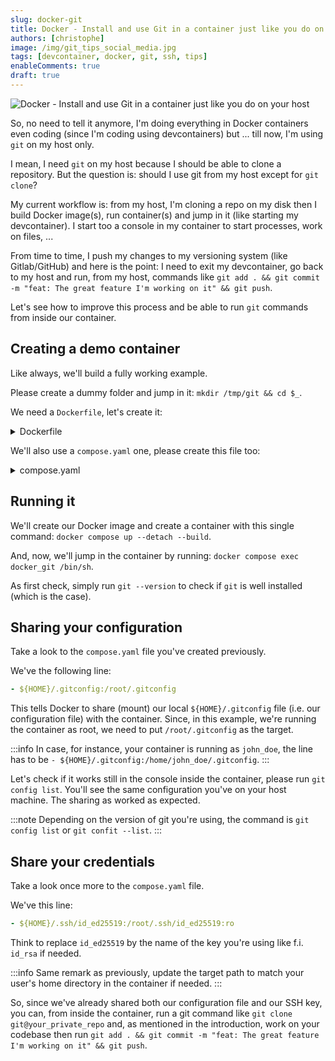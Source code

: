 ```yaml
---
slug: docker-git
title: Docker - Install and use Git in a container just like you do on your host
authors: [christophe]
image: /img/git_tips_social_media.jpg
tags: [devcontainer, docker, git, ssh, tips]
enableComments: true
draft: true
---
```

![Docker - Install and use Git in a container just like you do on your host](/img/git_tips_banner.jpg)

So, no need to tell it anymore, I'm doing everything in Docker containers even coding (since I'm coding using devcontainers) but ... till now, I'm using `git` on my host only.

I mean, I need `git` on my host because I should be able to clone a repository. But the question is: should I use git from my host except for `git clone`?

My current workflow is: from my host, I'm cloning a repo on my disk then I build Docker image(s), run container(s) and jump in it (like starting my devcontainer). I start too a console in my container to start processes, work on files, ...

From time to time, I push my changes to my versioning system (like Gitlab/GitHub) and here is the point: I need to exit my devcontainer, go back to my host and run, from my host, commands like `git add . && git commit -m "feat: The great feature I'm working on it" && git push`.

Let's see how to improve this process and be able to run `git` commands from inside our container.

<!-- truncate -->

## Creating a demo container

Like always, we'll build a fully working example.

Please create a dummy folder and jump in it: `mkdir /tmp/git && cd $_`.

We need a `Dockerfile`, let's create it:

<details>

<summary>Dockerfile</summary>

```dockerfile
# syntax=docker/dockerfile:1

FROM alpine:latest

# Install git and ssh so we can use our SSH credentials
RUN apk update && apk add git openssh-client

WORKDIR /root

RUN set -e -x \
    mkdir -p -m 0700 ~/.ssh

# Keep the container running
ENTRYPOINT ["tail", "-f", "/dev/null"]
```

</details>

We'll also use a `compose.yaml` one, please create this file too:

<details>

<summary>compose.yaml</summary>

```yaml
services:
  docker_git:
    build: .
    tty: true
    volumes:
      # Share our SSH key
      - ${HOME}/.ssh/id_ed25519:/root/.ssh/id_ed25519:ro
      # and share our git configuration file
      - ${HOME}/.gitconfig:/root/.gitconfig
```

</details>

## Running it

We'll create our Docker image and create a container with this single command: `docker compose up --detach --build`.

And, now, we'll jump in the container by running: `docker compose exec docker_git /bin/sh`.

As first check, simply run `git --version` to check if `git` is well installed (which is the case).

## Sharing your configuration

Take a look to the `compose.yaml` file you've created previously.

We've the following line:

```yaml
- ${HOME}/.gitconfig:/root/.gitconfig
```

This tells Docker to share (mount) our local `${HOME}/.gitconfig` file (i.e. our configuration file) with the container. Since, in this example, we're running the container as root, we need to put `/root/.gitconfig` as the target.

:::info
In case, for instance, your container is running as `john_doe`, the line has to be `- ${HOME}/.gitconfig:/home/john_doe/.gitconfig`.
:::

Let's check if it works still in the console inside the container, please run `git config list`. You'll see the same configuration you've on your host machine. The sharing as worked as expected.

:::note
Depending on the version of git you're using, the command is `git config list` or `git confit --list`.
:::

## Share your credentials

Take a look once more to the `compose.yaml` file.

We've this line:

```yaml
- ${HOME}/.ssh/id_ed25519:/root/.ssh/id_ed25519:ro
```

Think to replace `id_ed25519` by the name of the key you're using like f.i. `id_rsa` if needed.

:::info
Same remark as previously, update the target path to match your user's home directory in the container if needed.
:::

So, since we've already shared both our configuration file and our SSH key, you can, from inside the container, run a git command like `git clone git@your_private_repo` and, as mentioned in the introduction, work on your codebase then run `git add . && git commit -m "feat: The great feature I'm working on it" && git push`.

